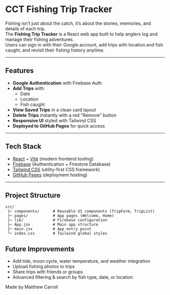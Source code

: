 # CCT Fishing Trip Tracker

Fishing isn’t just about the catch, it’s about the stories, memories, and details of each trip.  
The **Fishing Trip Tracker** is a React web app built to help anglers log and manage their fishing adventures.  
Users can sign in with their Google account, add trips with location and fish caught, and revisit their fishing history anytime.

---

## Features
- **Google Authentication** with Firebase Auth  
- **Add Trips** with:
  - Date
  - Location
  - Fish caught  
- **View Saved Trips** in a clean card layout  
- **Delete Trips** instantly with a red "Remove" button  
- **Responsive UI** styled with Tailwind CSS  
- **Deployed to GitHub Pages** for quick access  

---

## Tech Stack
- [React](https://reactjs.org/) + [Vite](https://vitejs.dev/) (modern frontend tooling)  
- [Firebase](https://firebase.google.com/) (Authentication + Firestore Database)  
- [Tailwind CSS](https://tailwindcss.com/) (utility-first CSS framework)  
- [GitHub Pages](https://pages.github.com/) (deployment hosting)  

---

## Project Structure
```plaintext
src/
 ├─ components/      # Reusable UI components (TripForm, TripList)
 ├─ pages/           # App pages (Welcome, Home)
 ├─ lib/             # Firebase configuration
 ├─ App.jsx          # Main app structure
 ├─ main.jsx         # App entry point
 └─ index.css        # Tailwind global styles
```

## Future Improvements
- Add tide, moon cycle, water temperature, and weather integration
- Upload fishing photos to trips
- Share trips with friends or groups
- Advanced filtering & search by fish type, date, or location

Made by Matthew Carroll
